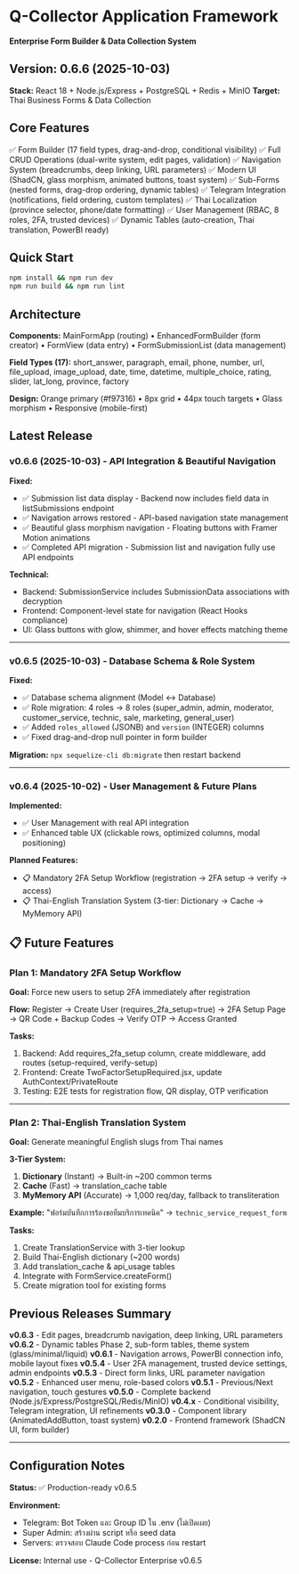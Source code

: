 # Q-Collector Application Framework

**Enterprise Form Builder & Data Collection System**

## Version: 0.6.6 (2025-10-03)

**Stack:** React 18 + Node.js/Express + PostgreSQL + Redis + MinIO
**Target:** Thai Business Forms & Data Collection

## Core Features

✅ Form Builder (17 field types, drag-and-drop, conditional visibility)
✅ Full CRUD Operations (dual-write system, edit pages, validation)
✅ Navigation System (breadcrumbs, deep linking, URL parameters)
✅ Modern UI (ShadCN, glass morphism, animated buttons, toast system)
✅ Sub-Forms (nested forms, drag-drop ordering, dynamic tables)
✅ Telegram Integration (notifications, field ordering, custom templates)
✅ Thai Localization (province selector, phone/date formatting)
✅ User Management (RBAC, 8 roles, 2FA, trusted devices)
✅ Dynamic Tables (auto-creation, Thai translation, PowerBI ready)

## Quick Start

```bash
npm install && npm run dev
npm run build && npm run lint
```

## Architecture

**Components:** MainFormApp (routing) • EnhancedFormBuilder (form creator) • FormView (data entry) • FormSubmissionList (data management)

**Field Types (17):** short_answer, paragraph, email, phone, number, url, file_upload, image_upload, date, time, datetime, multiple_choice, rating, slider, lat_long, province, factory

**Design:** Orange primary (#f97316) • 8px grid • 44px touch targets • Glass morphism • Responsive (mobile-first)

## Latest Release

### v0.6.6 (2025-10-03) - API Integration & Beautiful Navigation

**Fixed:**
- ✅ Submission list data display - Backend now includes field data in listSubmissions endpoint
- ✅ Navigation arrows restored - API-based navigation state management
- ✅ Beautiful glass morphism navigation - Floating buttons with Framer Motion animations
- ✅ Completed API migration - Submission list and navigation fully use API endpoints

**Technical:**
- Backend: SubmissionService includes SubmissionData associations with decryption
- Frontend: Component-level state for navigation (React Hooks compliance)
- UI: Glass buttons with glow, shimmer, and hover effects matching theme

---

### v0.6.5 (2025-10-03) - Database Schema & Role System

**Fixed:**
- ✅ Database schema alignment (Model ↔ Database)
- ✅ Role migration: 4 roles → 8 roles (super_admin, admin, moderator, customer_service, technic, sale, marketing, general_user)
- ✅ Added `roles_allowed` (JSONB) and `version` (INTEGER) columns
- ✅ Fixed drag-and-drop null pointer in form builder

**Migration:** `npx sequelize-cli db:migrate` then restart backend

---

### v0.6.4 (2025-10-02) - User Management & Future Plans

**Implemented:**
- ✅ User Management with real API integration
- ✅ Enhanced table UX (clickable rows, optimized columns, modal positioning)

**Planned Features:**
- 📋 Mandatory 2FA Setup Workflow (registration → 2FA setup → verify → access)
- 📋 Thai-English Translation System (3-tier: Dictionary → Cache → MyMemory API)

## 📋 Future Features

### Plan 1: Mandatory 2FA Setup Workflow

**Goal:** Force new users to setup 2FA immediately after registration

**Flow:** Register → Create User (requires_2fa_setup=true) → 2FA Setup Page → QR Code + Backup Codes → Verify OTP → Access Granted

**Tasks:**
1. Backend: Add requires_2fa_setup column, create middleware, add routes (setup-required, verify-setup)
2. Frontend: Create TwoFactorSetupRequired.jsx, update AuthContext/PrivateRoute
3. Testing: E2E tests for registration flow, QR display, OTP verification

---

### Plan 2: Thai-English Translation System

**Goal:** Generate meaningful English slugs from Thai names

**3-Tier System:**
1. **Dictionary** (Instant) → Built-in ~200 common terms
2. **Cache** (Fast) → translation_cache table
3. **MyMemory API** (Accurate) → 1,000 req/day, fallback to transliteration

**Example:** "ฟอร์มบันทึกการร้องขอทีมบริการเทคนิค" → `technic_service_request_form`

**Tasks:**
1. Create TranslationService with 3-tier lookup
2. Build Thai-English dictionary (~200 words)
3. Add translation_cache & api_usage tables
4. Integrate with FormService.createForm()
5. Create migration tool for existing forms

## Previous Releases Summary

**v0.6.3** - Edit pages, breadcrumb navigation, deep linking, URL parameters
**v0.6.2** - Dynamic tables Phase 2, sub-form tables, theme system (glass/minimal/liquid)
**v0.6.1** - Navigation arrows, PowerBI connection info, mobile layout fixes
**v0.5.4** - User 2FA management, trusted device settings, admin endpoints
**v0.5.3** - Direct form links, URL parameter navigation
**v0.5.2** - Enhanced user menu, role-based colors
**v0.5.1** - Previous/Next navigation, touch gestures
**v0.5.0** - Complete backend (Node.js/Express/PostgreSQL/Redis/MinIO)
**v0.4.x** - Conditional visibility, Telegram integration, UI refinements
**v0.3.0** - Component library (AnimatedAddButton, toast system)
**v0.2.0** - Frontend framework (ShadCN UI, form builder)

---

## Configuration Notes

**Status:** ✅ Production-ready v0.6.5

**Environment:**
- Telegram: Bot Token และ Group ID ใน .env (ไม่เปิดเผย)
- Super Admin: สร้างผ่าน script หรือ seed data
- Servers: ตรวจสอบ Claude Code process ก่อน restart

**License:** Internal use - Q-Collector Enterprise v0.6.5